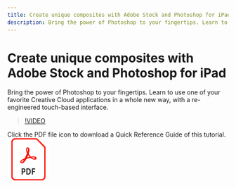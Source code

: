 ```yaml
---
title: Create unique composites with Adobe Stock and Photoshop for iPad
description: Bring the power of Photoshop to your fingertips. Learn to use one of your favorite Creative Cloud applications in a whole new way, with a re-engineered touch-based interface
---
```


# Create unique composites with Adobe Stock and Photoshop for iPad

Bring the power of Photoshop to your fingertips. Learn to use one of your favorite Creative Cloud applications in a whole new way, with a re-engineered touch-based interface.

>[!VIDEO](https://video.tv.adobe.com/v/331004?hidetitle=true)

Click the PDF file icon to download a Quick Reference Guide of this tutorial.
[![PDF File Icon](../assets/acrobat_PDF_96.png)](../quick-reference/GettoknowPhotoshopontheiPad.pdf)












